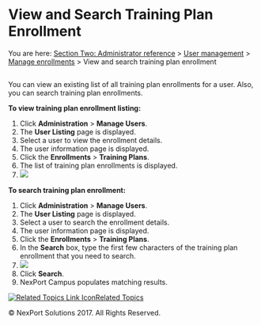 # View and Search Training Plan Enrollment

You are here: [Section Two: Administrator reference](https://www.nexportcampus.com/Content/Guides/aweb/Content/Module\_Topics/Administration\_reference.htm) > [User management](https://www.nexportcampus.com/Content/Guides/aweb/Content/Module\_Topics/User\_Management/User\_management.htm) > [Manage enrollments](https://www.nexportcampus.com/Content/Guides/aweb/Content/Module\_Topics/User\_Management/Manage\_enrollments.htm) > View and search training plan enrollment

##

You can view an existing list of all training plan enrollments for a user. Also, you can search training plan enrollments.

&#x20;

**To view training plan enrollment listing:**

1. Click **Administration** > **Manage Users**.
2. The **User Listing** page is displayed.
3. Select a user to view the enrollment details.
4. The user information page is displayed.
5. Click the **Enrollments** > **Training Plans**.
6. The list of training plan enrollments is displayed.
7. ![](https://www.nexportcampus.com/Content/Guides/aweb/Content/Resources/Images/Manage\_Users/Enrollment\_TrainingPlans\_View\_550x120.png)

**To search training plan enrollment:**

1. Click **Administration** > **Manage Users**.
2. The **User Listing** page is displayed.
3. Select a user to search the enrollment details.
4. The user information page is displayed.
5. Click the **Enrollments** > **Training Plans**.
6. In the **Search** box, type the first few characters of the training plan enrollment that you need to search.
7. ![](https://www.nexportcampus.com/Content/Guides/aweb/Content/Resources/Images/Manage\_Users/Enrollment\_TrainingPlans\_Search\_550x103.png)
8. Click **Search**.
9. NexPort Campus populates matching results.

&#x20;

[![Related Topics Link Icon](https://www.nexportcampus.com/Content/Guides/aweb/Skins/Default/Stylesheets/Images/transparent.gif)Related Topics](javascript:void\(0\);)

&#x20;

© NexPort Solutions 2017. All Rights Reserved.
